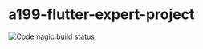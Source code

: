 # a199-flutter-expert-project

[![Codemagic build status](https://api.codemagic.io/apps/63957feafbe52cdbad81d0fd/android/status_badge.svg)](https://codemagic.io/apps/63957feafbe52cdbad81d0fd/android/latest_build)
